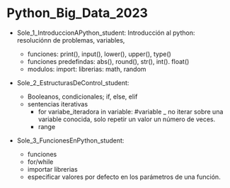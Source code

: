 # Python_Big_Data_2023

- Sole_1_IntroduccionAPython_student:
    Introducción al python: resoluciónn de problemas, variables,
    - funciones: print(), input(), lower(), upper(), type()
    - funciones predefindas: abs(), round(), str(), int(). float()
    - modulos: import:
        librerias: math, random

- Sole_2_EstructurasDeControl_student:
    - Booleanos, condicionales; if, else, elif
    - sentencias iterativas
        -  for variabe_iteradora in variable: #variable _ no iterar sobre una variable conocida, solo repetir un valor un número de veces.
        -  range
      
- Sole_3_FuncionesEnPython_student:
    - funciones
    - for/while
    - importar librerias
    - especificar valores por defecto en los parámetros de una función.
